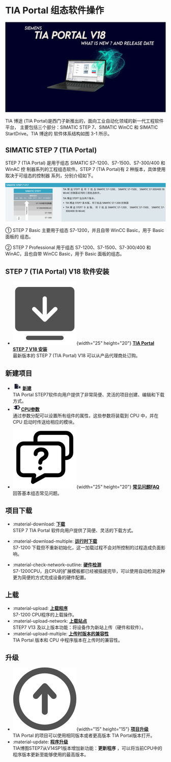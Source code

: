 
# TIA Portal 组态软件操作

![alt text](image-2.png)

TIA 博途 (TIA Portal)是西门子新推出的，面向工业自动化领域的新一代工程软件平台，
主要包括三个部分：SIMATIC STEP 7、SIMATIC WinCC 和 SIMATIC StartDrive。TIA 博途的
软件体系结构如图 3-1 所示。


## SIMATIC STEP 7 (TIA Portal) 

STEP 7 (TIA Portal) 是用于组态 SIMATIC S7-1200、S7-1500、S7-300/400 和 WinAC 控
制器系列的工程组态软件。STEP 7 (TIA Portal)有 2 种版本，具体使用取决于可组态的控制器
系列，分别介绍如下。

![alt text](image-3.png)

① STEP 7 Basic 主要用于组态 S7-1200，并且自带 WinCC Basic，用于 Basic 面板的 
组态。

② STEP 7 Professional 用于组态 S7-1200、S7-1500、S7-300/400 和 WinAC，且也自带
WinCC Basic，用于 Basic 面板的组态。

## STEP 7 (TIA Portal) V18 软件安装

<div class="grid cards" markdown>

- ![alt text](<安装 (3).png>){width="25"  height="20"} __[TIA Portal STEP 7 V18 安装]__ <br> 最新版本的 STEP 7 (TIA Portal) V18 可以从产品代理商处订购。

</div>

## 新建项目

<div class="grid cards" markdown>

- ![](../../source/Blue%20grey/26x22/New.png) __[新建]__ <br> TIA Portal STEP7软件向用户提供了非常简便、灵活的项目创建、编辑和下载方式。
- ![](../../source/Blue%20grey/26x22/PLC_code.png)__[CPU参数]__ <br> 通过参数分配可以设置所有组件的属性，这些参数将装载到 CPU 中，并在 CPU 启动时传送给相应的模块。
- ![alt text](反馈faqs.png){width="25"  height="20"} __[常见问题FAQ]__  <br>   回答基本组态常见问题。
  
</div>


## 项目下载

<div class="grid cards" markdown>

 - :material-download: __[下载]__ <br> STEP 7 TIA Portal 软件向用户提供了简便、灵活的下载方式。

 - :material-download-multiple: __[运行时下载]__ <br> S7-1200 下载但不重新初始化，这一加载过程不会对所控制的过程造成负面影响。

 - :material-check-network-outline: __[硬件检测]__   <br> S7-1200CPU，且CPU的扩展模板都已经被插接完毕，可以使用自动检测这种更为简便的方式完成设备的硬件配置。

</div>

## 上载

<div class="grid cards" markdown>

- :material-upload: __[上载程序]__ <br> S7-1200 CPU程序的上载操作。
- :material-upload-network: __[上载站点]__ <br> STEP7 V13 及以上版本功能：将设备作为新站上传（硬件和软件）。
- :material-upload-multiple: __[上传时版本的兼容性]__ <br> TIA Portal 版本和 CPU 中程序版本在上传时的兼容性。

</div>

## 升级

<div class="grid cards" markdown>

- ![alt text](upgrade.png){width="15" height="15"} __[项目升级]__ <br> TIA Portal 的项目可以使用相同版本或者更高版本 TIA Portal版本打开。
- :material-update: __[程序升级]__ <br> TIA博图STEP7从V14SP1版本增加新功能：**更新程序** ，可以将当前CPU中的程序版本更新至能够使用的最高版本。

</div>

 [TIA Portal STEP 7 V18 安装]: ../install.md
 [新建]: ./01-New_Project.md
 [CPU参数]: ./02-CPU_Properties.md
 [常见问题FAQ]: ./03-ConfigFAQ.md
 [下载]: ./04-Download.md
 [运行时下载]: ./05-download_run.md
 [硬件检测]: ./06-detect_hardware.md
 [上载程序]: ./07-upload_program.md
 [上载站点]: ./08-upload_station.md
 [上传时版本的兼容性]: ./09-upload_compatibility.md
 [项目升级]: ./10-update.md
 [程序升级]: ./11-Program_Update.md
